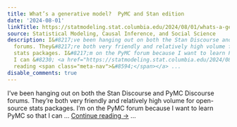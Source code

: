 ```yaml
---
title: What’s a generative model?  PyMC and Stan edition
date: '2024-08-01'
linkTitle: https://statmodeling.stat.columbia.edu/2024/08/01/whats-a-generative-model-pymc-and-stan-edition/
source: Statistical Modeling, Causal Inference, and Social Science
description: I&#8217;ve been hanging out on both the Stan Discourse and PyMC Discourse
  forums. They&#8217;re both very friendly and relatively high volume for open-source
  stats packages. I&#8217;m on the PyMC forum because I want to learn PyMC so that
  I can &#8230; <a href="https://statmodeling.stat.columbia.edu/2024/08/01/whats-a-generative-model-pymc-and-stan-edition/">Continue
  reading <span class="meta-nav">&#8594;</span></a> ...
disable_comments: true
---
```

I&#8217;ve been hanging out on both the Stan Discourse and PyMC Discourse forums. They&#8217;re both very friendly and relatively high volume for open-source stats packages. I&#8217;m on the PyMC forum because I want to learn PyMC so that I can &#8230; <a href="https://statmodeling.stat.columbia.edu/2024/08/01/whats-a-generative-model-pymc-and-stan-edition/">Continue reading <span class="meta-nav">&#8594;</span></a> ...
